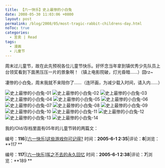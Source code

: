 ```yaml
---
title: 【六一快乐】史上最惨的小白兔
date: 2008-05-30 11:03:06 +0800
layout: post
permalink: /blog/2008/05/most-tragic-rabbit-childrens-day.html
noToc: true
categories:
  - 言卖 | Read
tags:
  - 漫画
  - 儿童节
---
```

周末过儿童节，故在此先预祝各位儿童节快乐。好怀念当年拿到镇优秀少先队员上台领奖看到下面黑压压一片的景象啊！（镇上电影院破，灯光昏暗……）囧rz~

凄惨的小白兔，周末我就不来陪你了……（连环画，为减少载入时间，请入内……）

<!--more-->

![史上最惨的小白兔-01](http://mat1.qq.com/joke/images/joke/200801/03/tuzi/01.jpg "史上最惨的小白兔-01")
![史上最惨的小白兔-02](http://mat1.qq.com/joke/images/joke/200801/03/tuzi/02.jpg "史上最惨的小白兔-02")
![史上最惨的小白兔-03](http://mat1.qq.com/joke/images/joke/200801/03/tuzi/03.jpg "史上最惨的小白兔-03")
![史上最惨的小白兔-04](http://mat1.qq.com/joke/images/joke/200801/03/tuzi/04.jpg "史上最惨的小白兔-04")
![史上最惨的小白兔-05](http://mat1.qq.com/joke/images/joke/200801/03/tuzi/05.jpg "史上最惨的小白兔-05")
![史上最惨的小白兔-06](http://mat1.qq.com/joke/images/joke/200801/03/tuzi/06.jpg "史上最惨的小白兔-06")
![史上最惨的小白兔-07](http://mat1.qq.com/joke/images/joke/200801/03/tuzi/07.jpg "史上最惨的小白兔-07")
![史上最惨的小白兔-08](http://mat1.qq.com/joke/images/joke/200801/03/tuzi/08.jpg "史上最惨的小白兔-08")
![史上最惨的小白兔-09](http://mat1.qq.com/joke/images/joke/200801/03/tuzi/09.jpg "史上最惨的小白兔-09")
![史上最惨的小白兔-10](http://mat1.qq.com/joke/images/joke/200801/03/tuzi/10.jpg "史上最惨的小白兔-10")
![史上最惨的小白兔-11](http://mat1.qq.com/joke/images/joke/200801/03/tuzi/11.jpg "史上最惨的小白兔-11")
![史上最惨的小白兔-12](http://mat1.qq.com/joke/images/joke/200801/03/tuzi/12.jpg "史上最惨的小白兔-12")
![史上最惨的小白兔-13](http://mat1.qq.com/joke/images/joke/200801/03/tuzi/13.jpg "史上最惨的小白兔-13")
![史上最惨的小白兔-14](http://mat1.qq.com/joke/images/joke/200801/03/tuzi/14.jpg "史上最惨的小白兔-14")

我的/Old/存档里面有05年的儿童节转的两篇文：

编号：**116**|[[六一快乐]这些游戏你可记得?][1]
时间：**2005-6-1 2:35**|评论：**8**|浏览：**117
**

编号：**117**|[[六一快乐]挥之不去的永久回忆][2]
时间：**2005-6-1 2:38**|评论：**7**|浏览：**189
**

 [1]: /old/post/116.html
 [2]: /old/post/117.html